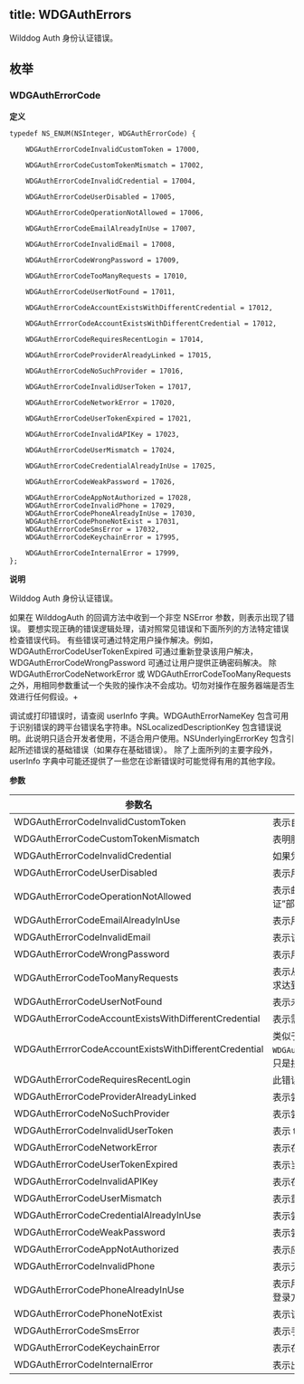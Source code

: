 title: WDGAuthErrors
---

Wilddog Auth 身份认证错误。

## 枚举

### WDGAuthErrorCode

**定义**

```
typedef NS_ENUM(NSInteger, WDGAuthErrorCode) {

    WDGAuthErrorCodeInvalidCustomToken = 17000,

    WDGAuthErrorCodeCustomTokenMismatch = 17002,

    WDGAuthErrorCodeInvalidCredential = 17004,

    WDGAuthErrorCodeUserDisabled = 17005,

    WDGAuthErrorCodeOperationNotAllowed = 17006,

    WDGAuthErrorCodeEmailAlreadyInUse = 17007,

    WDGAuthErrorCodeInvalidEmail = 17008,

    WDGAuthErrorCodeWrongPassword = 17009,

    WDGAuthErrorCodeTooManyRequests = 17010,

    WDGAuthErrorCodeUserNotFound = 17011,

    WDGAuthErrorCodeAccountExistsWithDifferentCredential = 17012,

    WDGAuthErrrorCodeAccountExistsWithDifferentCredential = 17012,

    WDGAuthErrorCodeRequiresRecentLogin = 17014,

    WDGAuthErrorCodeProviderAlreadyLinked = 17015,

    WDGAuthErrorCodeNoSuchProvider = 17016,

    WDGAuthErrorCodeInvalidUserToken = 17017,

    WDGAuthErrorCodeNetworkError = 17020,

    WDGAuthErrorCodeUserTokenExpired = 17021,

    WDGAuthErrorCodeInvalidAPIKey = 17023,

    WDGAuthErrorCodeUserMismatch = 17024,

    WDGAuthErrorCodeCredentialAlreadyInUse = 17025,

    WDGAuthErrorCodeWeakPassword = 17026,

    WDGAuthErrorCodeAppNotAuthorized = 17028,
    WDGAuthErrorCodeInvalidPhone = 17029,
    WDGAuthErrorCodePhoneAlreadyInUse = 17030,
    WDGAuthErrorCodePhoneNotExist = 17031,
    WDGAuthErrorCodeSmsError = 17032,
    WDGAuthErrorCodeKeychainError = 17995,

    WDGAuthErrorCodeInternalError = 17999,
};

```

**说明**

Wilddog Auth 身份认证错误。

如果在 WilddogAuth 的回调方法中收到一个非空 NSError 参数，则表示出现了错误。 要想实现正确的错误逻辑处理，请对照常见错误和下面所列的方法特定错误检查错误代码。
 有些错误可通过特定用户操作解决。例如，WDGAuthErrorCodeUserTokenExpired 可通过重新登录该用户解决，WDGAuthErrorCodeWrongPassword 可通过让用户提供正确密码解决。
 除 WDGAuthErrorCodeNetworkError 或 WDGAuthErrorCodeTooManyRequests 之外，用相同参数重试一个失败的操作决不会成功。切勿对操作在服务器端是否生效进行任何假设。+
 
 调试或打印错误时，请查阅 userInfo 字典。WDGAuthErrorNameKey 包含可用于识别错误的跨平台错误名字符串。NSLocalizedDescriptionKey 包含错误说明。此说明只适合开发者使用，不适合用户使用。NSUnderlyingErrorKey 包含引起所述错误的基础错误（如果存在基础错误）。
 除了上面所列的主要字段外，userInfo 字典中可能还提供了一些您在诊断错误时可能觉得有用的其他字段。

**参数**

参数名 | 描述
--- | ---
WDGAuthErrorCodeInvalidCustomToken | 表示自定义令牌认证错误
WDGAuthErrorCodeCustomTokenMismatch | 表明服务帐号和 API key 属于不同的工程
WDGAuthErrorCodeInvalidCredential | 如果凭据到期或格式不正确，则可能发生此错误
WDGAuthErrorCodeUserDisabled | 表示用户的帐户已停用
WDGAuthErrorCodeOperationNotAllowed | 表示邮箱登录方式未打开，请在 Wilddog 控制面板的“用户认证”部分启用
WDGAuthErrorCodeEmailAlreadyInUse | 表示用户的邮箱已经被占用
WDGAuthErrorCodeInvalidEmail | 表示该电子邮件地址格式不正确
WDGAuthErrorCodeWrongPassword | 表示用户用了错误密码登录
WDGAuthErrorCodeTooManyRequests | 表示从调用方设备向 Wilddog Authentication 服务器的异常请求达到一定数量后，该请求被阻止，请在稍后重试
WDGAuthErrorCodeUserNotFound | 表示未找到用户帐户。如果用户帐户已删除则可能发生此错误
WDGAuthErrorCodeAccountExistsWithDifferentCredential | 表示需要帐户链接
WDGAuthErrrorCodeAccountExistsWithDifferentCredential | 类似于`WDGAuthErrorCodeAccountExistsWithDifferentCredential`，只是拼写错误，只存在向后兼容性
WDGAuthErrorCodeRequiresRecentLogin | 此错误表示该用户近期长时间没有登录过
WDGAuthErrorCodeProviderAlreadyLinked | 表示尝试关联的登录方式的类型已经关联到此帐户
WDGAuthErrorCodeNoSuchProvider | 表示尝试取消关联的提供程序没有关联到该帐户
WDGAuthErrorCodeInvalidUserToken | 表示 token 失效，您必须提示该用户在此设备重新登录
WDGAuthErrorCodeNetworkError | 表示在操作过程中出现网络错误
WDGAuthErrorCodeUserTokenExpired | 表示当前用户的令牌已到期
WDGAuthErrorCodeInvalidAPIKey | 表示在请求中需要提供 API key 的无效
WDGAuthErrorCodeUserMismatch | 表示重新认证的这个用户不是现有用户
WDGAuthErrorCodeCredentialAlreadyInUse | 表示尝试关联的凭据已与另一个不同 Wilddog 帐户关联
WDGAuthErrorCodeWeakPassword | 表示尝试设置的密码被认为太弱
WDGAuthErrorCodeAppNotAuthorized | 表示应用程序用提供的 API 密钥去认证时
WDGAuthErrorCodeInvalidPhone | 表示无效的手机号码。
WDGAuthErrorCodePhoneAlreadyInUse | 表示用该凭据声明的手机号已被一个现有帐户使用，无法用此登录方法进行身份验证。 
WDGAuthErrorCodePhoneNotExist | 表示该手机号码用户不存在。
WDGAuthErrorCodeSmsError | 表示手机验证码的相关错误。
WDGAuthErrorCodeKeychainError | 表示在访问钥匙串时出错
WDGAuthErrorCodeInternalError | 表示出现内部错误。 请用整个 NSError 对象报告错误